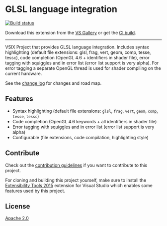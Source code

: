 # GLSL language integration

[![Build status](https://ci.appveyor.com/api/projects/status/dgkpbnfgna2gakrd?svg=true)](https://ci.appveyor.com/project/danielscherzer/glsl)

Download this extension from the [VS Gallery](https://marketplace.visualstudio.com/items?itemName=DanielScherzer.GLSL)
or get the [CI build](http://vsixgallery.com/extension/b62242eb-0ae5-4494-b013-6158ade63816/).

---------------------------------------

VSIX Project that provides GLSL language integration.
Includes syntax highlighting (default file extensions: glsl, frag, vert, geom, comp, tesse, tessc), code completion (OpenGL 4.6 + identifiers in shader file), error tagging with squiggles and in error list (error list support is very alpha). For error tagging a separate OpenGL thread is used for shader compiling on the current hardware.

See the [change log](https://github.com/danielscherzer/GLSL/blob/master/CHANGELOG.md) for changes and road map.

## Features

- Syntax highlighting (default file extensions: `glsl`, `frag`, `vert`, `geom`, `comp`, `tesse`, `tessc`)
- Code completion (OpenGL 4.6 keywords + all identifiers in shader file)
- Error tagging with squiggles and in error list (error list support is very alpha)
- Configurable (file extensions, code compilation, highlighting style)

## Contribute
Check out the [contribution guidelines](https://github.com/danielscherzer/GLSL/blob/master/CONTRIBUTING.md)
if you want to contribute to this project.

For cloning and building this project yourself, make sure to install the
[Extensibility Tools 2015](https://visualstudiogallery.msdn.microsoft.com/ab39a092-1343-46e2-b0f1-6a3f91155aa6)
extension for Visual Studio which enables some features used by this project.

## License
[Apache 2.0](/src/Resources/LICENSE.txt)